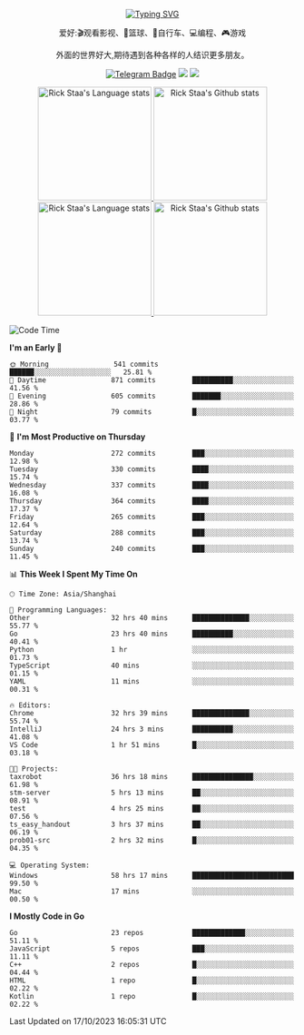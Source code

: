 <div align="center"> 

[![Typing SVG](https://readme-typing-svg.herokuapp.com?size=25&duration=2500&color=eeeeee&vCenter=true&width=200&height=40&lines=Hi+there+%F0%9F%91%8B%F0%9F%8F%BB;I'm+DanBai)](https://git.io/typing-svg)

爱好:🎬观看影视、🏀篮球、🚴自行车、💻编程、🎮游戏

外面的世界好大,期待遇到各种各样的人结识更多朋友。

[![Telegram Badge](https://img.shields.io/badge/-Telegram-blue?style=flat&logo=Telegram&logoColor=white)](https://t.me/danbai9420) 
[![](https://img.shields.io/badge/-Blog-brightgreen?style=flat&logo=Blogger&logoColor=white)](https://p00q.cn)
[![](https://img.shields.io/badge/-Email-red?style=flat&logo=Mail.Ru&logoColor=white)](mailto:danbai@88.com)
</div>

<!-- Light Mode -->
<div align="center"> 
<a href="https://github.com/anuraghazra/github-readme-stats#gh-light-mode-only">
<img height=200 src="https://github-readme-stats.vercel.app/api/top-langs/?username=danbai225&layout=compact&langs_count=10&hide_border=1&role=OWNER,COLLABORATOR#gh-light-mode-only" alt="Rick Staa's Language stats" />
</a>
<a href="https://github.com/anuraghazra/github-readme-stats#gh-light-mode-only">
<img height=200 src="https://github-readme-stats.vercel.app/api?username=danbai225&show_icons=true&count_private=true&line_height=28&hide_border=1&include_all_commits=true&card_width=450&role=OWNER,COLLABORATOR&exclude_repo=github-readme-stats#gh-light-mode-only" alt="Rick Staa's Github stats" />
</a>
</div>

<!-- Dark Mode -->
<div align="center"> 
<a href="https://github.com/anuraghazra/github-readme-stats#gh-dark-mode-only">
<img height=200 src="https://github-readme-stats.vercel.app/api/top-langs/?username=danbai225&layout=compact&langs_count=10&hide_border=1&role=OWNER,COLLABORATOR&theme=github_dark#gh-dark-mode-only" alt="Rick Staa's Language stats" />
</a>
<a href="https://github.com/anuraghazra/github-readme-stats#gh-dark-mode-only">
<img height=200 src="https://github-readme-stats.vercel.app/api?username=danbai225&show_icons=true&count_private=true&line_height=28&hide_border=1&include_all_commits=true&card_width=450&role=OWNER,COLLABORATOR&exclude_repo=github-readme-stats&theme=github_dark#gh-dark-mode-only" alt="Rick Staa's Github stats" />
</a>
</div>

<!--START_SECTION:waka-->
![Code Time](http://img.shields.io/badge/Code%20Time-1%2C290%20hrs%2056%20mins-blue)

**I'm an Early 🐤** 

```text
🌞 Morning                541 commits         ██████░░░░░░░░░░░░░░░░░░░   25.81 % 
🌆 Daytime                871 commits         ██████████░░░░░░░░░░░░░░░   41.56 % 
🌃 Evening                605 commits         ███████░░░░░░░░░░░░░░░░░░   28.86 % 
🌙 Night                  79 commits          █░░░░░░░░░░░░░░░░░░░░░░░░   03.77 % 
```
📅 **I'm Most Productive on Thursday** 

```text
Monday                   272 commits         ███░░░░░░░░░░░░░░░░░░░░░░   12.98 % 
Tuesday                  330 commits         ████░░░░░░░░░░░░░░░░░░░░░   15.74 % 
Wednesday                337 commits         ████░░░░░░░░░░░░░░░░░░░░░   16.08 % 
Thursday                 364 commits         ████░░░░░░░░░░░░░░░░░░░░░   17.37 % 
Friday                   265 commits         ███░░░░░░░░░░░░░░░░░░░░░░   12.64 % 
Saturday                 288 commits         ███░░░░░░░░░░░░░░░░░░░░░░   13.74 % 
Sunday                   240 commits         ███░░░░░░░░░░░░░░░░░░░░░░   11.45 % 
```


📊 **This Week I Spent My Time On** 

```text
🕑︎ Time Zone: Asia/Shanghai

💬 Programming Languages: 
Other                    32 hrs 40 mins      ██████████████░░░░░░░░░░░   55.77 % 
Go                       23 hrs 40 mins      ██████████░░░░░░░░░░░░░░░   40.41 % 
Python                   1 hr                ░░░░░░░░░░░░░░░░░░░░░░░░░   01.73 % 
TypeScript               40 mins             ░░░░░░░░░░░░░░░░░░░░░░░░░   01.15 % 
YAML                     11 mins             ░░░░░░░░░░░░░░░░░░░░░░░░░   00.31 % 

🔥 Editors: 
Chrome                   32 hrs 39 mins      ██████████████░░░░░░░░░░░   55.74 % 
IntelliJ                 24 hrs 3 mins       ██████████░░░░░░░░░░░░░░░   41.08 % 
VS Code                  1 hr 51 mins        █░░░░░░░░░░░░░░░░░░░░░░░░   03.18 % 

🐱‍💻 Projects: 
taxrobot                 36 hrs 18 mins      ███████████████░░░░░░░░░░   61.98 % 
stm-server               5 hrs 13 mins       ██░░░░░░░░░░░░░░░░░░░░░░░   08.91 % 
test                     4 hrs 25 mins       ██░░░░░░░░░░░░░░░░░░░░░░░   07.56 % 
ts_easy_handout          3 hrs 37 mins       ██░░░░░░░░░░░░░░░░░░░░░░░   06.19 % 
prob01-src               2 hrs 32 mins       █░░░░░░░░░░░░░░░░░░░░░░░░   04.35 % 

💻 Operating System: 
Windows                  58 hrs 17 mins      █████████████████████████   99.50 % 
Mac                      17 mins             ░░░░░░░░░░░░░░░░░░░░░░░░░   00.50 % 
```

**I Mostly Code in Go** 

```text
Go                       23 repos            █████████████░░░░░░░░░░░░   51.11 % 
JavaScript               5 repos             ███░░░░░░░░░░░░░░░░░░░░░░   11.11 % 
C++                      2 repos             █░░░░░░░░░░░░░░░░░░░░░░░░   04.44 % 
HTML                     1 repo              █░░░░░░░░░░░░░░░░░░░░░░░░   02.22 % 
Kotlin                   1 repo              █░░░░░░░░░░░░░░░░░░░░░░░░   02.22 % 
```




 Last Updated on 17/10/2023 16:05:31 UTC
<!--END_SECTION:waka-->
